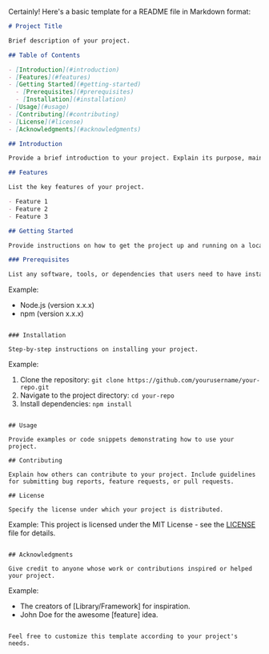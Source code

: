 Certainly! Here's a basic template for a README file in Markdown format:

```markdown
# Project Title

Brief description of your project.

## Table of Contents

- [Introduction](#introduction)
- [Features](#features)
- [Getting Started](#getting-started)
  - [Prerequisites](#prerequisites)
  - [Installation](#installation)
- [Usage](#usage)
- [Contributing](#contributing)
- [License](#license)
- [Acknowledgments](#acknowledgments)

## Introduction

Provide a brief introduction to your project. Explain its purpose, main features, and any other relevant information.

## Features

List the key features of your project.

- Feature 1
- Feature 2
- Feature 3

## Getting Started

Provide instructions on how to get the project up and running on a local machine.

### Prerequisites

List any software, tools, or dependencies that users need to have installed before they can use your project.

```
Example:
- Node.js (version x.x.x)
- npm (version x.x.x)
```

### Installation

Step-by-step instructions on installing your project.

```
Example:
1. Clone the repository: `git clone https://github.com/yourusername/your-repo.git`
2. Navigate to the project directory: `cd your-repo`
3. Install dependencies: `npm install`
```

## Usage

Provide examples or code snippets demonstrating how to use your project.

## Contributing

Explain how others can contribute to your project. Include guidelines for submitting bug reports, feature requests, or pull requests.

## License

Specify the license under which your project is distributed.

```
Example:
This project is licensed under the MIT License - see the [LICENSE](LICENSE) file for details.
```

## Acknowledgments

Give credit to anyone whose work or contributions inspired or helped your project.

```
Example:
- The creators of [Library/Framework] for inspiration.
- John Doe for the awesome [feature] idea.
```

Feel free to customize this template according to your project's needs.